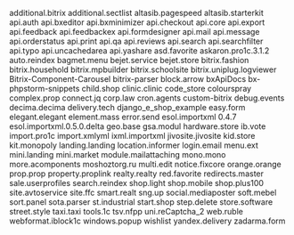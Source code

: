 additional.bitrix
additional.sectlist
altasib.pagespeed
altasib.starterkit
api.auth
api.bxeditor
api.bxminimizer
api.checkout
api.core
api.export
api.feedback
api.feedbackex
api.formdesigner
api.mail
api.message
api.orderstatus
api.print
api.qa
api.reviews
api.search
api.searchfilter
api.typo
api.uncachedarea
api.yashare
asd.favorite
askaron.pro1c.3.1.2
auto.reindex
bagmet.menu
bejet.service
bejet.store
bitrix.fashion
bitrix.household
bitrix.mpbuilder
bitrix.schoolsite
bitrix.uniplug.logviewer
Bitrix-Component-Carousel
bitrix-parser
block.arrow
bxApiDocs
bx-phpstorm-snippets
child.shop
clinic.clinic
code_store
colourspray
complex.prop
connect.jq
corp.law
cron.agents
custom-bitrix
debug.events
decima.decima
delivery.tech
django_e_shop_example
easy.form
elegant.elegant
element.mass
error.send
esol.importxml 0.4.7
esol.importxml.0.5.0.delta
geo.base
gsa.modul
hardware.store
ib.vote
import.pro1c
import.xmlyml
ixml.importxml
jivosite.jivosite
kid.store
kit.monopoly
landing.landing
location.informer
login.email
menu.ext
mini.landing
mini.market
module.mailattaching
mono.mono
more.acomponents
moshoztorg.ru
multi.edit
notice.fixcore
orange.orange
prop.prop
property.proplink
realty.realty
red.favorite
redirects.master
sale.userprofiles
search.reindex
shop.light
shop.mobile
shop.plus100
site.avtoservice
site.ffc
smart.realt
sng.up
social.mediaposter
soft.mebel
sort.panel
sota.parser
st.industrial
start.shop
step.delete
store.software
street.style
taxi.taxi
tools.1c
tsv.nfpp
uni.reCaptcha_2
web.ruble
webformat.iblock1c
windows.popup
wishlist
yandex.delivery
zadarma.form
